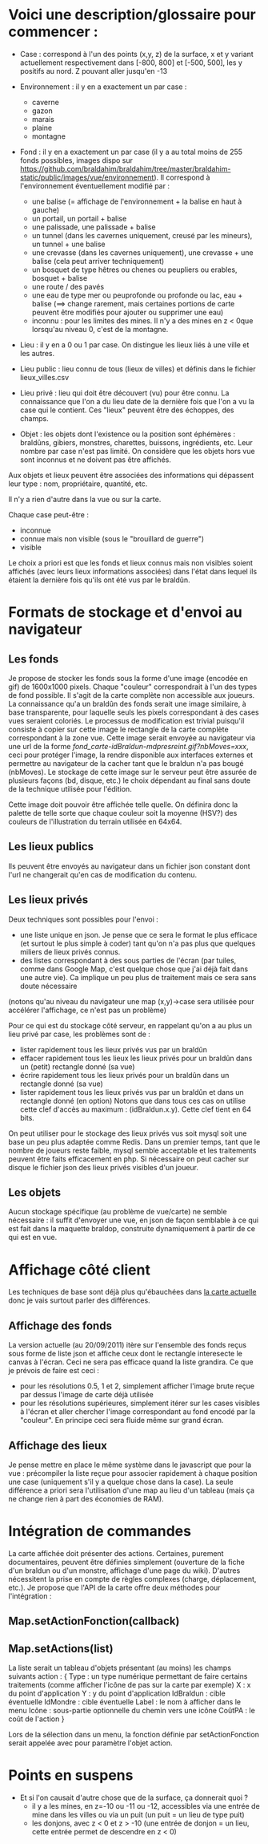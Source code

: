 Voici une description/glossaire pour commencer :
================================================

* Case : correspond à l'un des points (x,y, z) de la surface, x et y variant actuellement respectivement dans [-800, 800] et [-500, 500], les y positifs au nord. Z pouvant aller jusqu'en -13
* Environnement : il y en a exactement un par case :
    - caverne
    - gazon
    - marais
    - plaine
    - montagne

* Fond : il y en a exactement un par case (il y a au total moins de 255 fonds possibles, images dispo sur https://github.com/braldahim/braldahim/tree/master/braldahim-static/public/images/vue/environnement). Il correspond à l'environnement éventuellement modifié par :
    - une balise (= affichage de l'environnement + la balise en haut à gauche)
    - un portail, un portail + balise
    - une palissade, une palissade + balise
    - un tunnel (dans les cavernes uniquement, creusé par les mineurs), un tunnel + une balise
    - une crevasse (dans les cavernes uniquement), une crevasse + une balise (cela peut arriver techniquement)
    - un bosquet de type hêtres ou chenes ou peupliers ou erables, bosquet + balise
    - une route / des pavés
    - une eau de type mer ou peuprofonde ou profonde ou lac, eau + balise (==> change rarement, mais certaines portions de carte peuvent être modifiés pour ajouter ou supprimer une eau)
    - inconnu : pour les limites des mines. Il n'y a des mines en z < 0que lorsqu'au niveau 0, c'est de la montagne.


* Lieu : il y en a 0 ou 1 par case. On distingue les lieux liés à une ville et les autres.
* Lieu public : lieu connu de tous (lieux de villes) et définis dans le fichier lieux_villes.csv
* Lieu privé : lieu qui doit être découvert (vu) pour être connu. La connaissance que l'on a du lieu date de la dernière fois que l'on a vu la case qui le contient. Ces "lieux" peuvent être des échoppes, des champs.
* Objet : les objets dont l'existence ou la position sont éphémères : braldûns, gibiers, monstres, charettes, buissons, ingrédients, etc. Leur nombre par case n'est pas limité. On considère que les objets hors vue sont inconnus et ne doivent pas être affichés.

Aux objets et lieux peuvent être associées des informations qui dépassent leur type : nom, propriétaire, quantité, etc.

Il n'y a rien d'autre dans la vue ou sur la carte.

Chaque case peut-être :

* inconnue
* connue mais non visible (sous le "brouillard de guerre")
* visible
 
Le choix a priori est que les fonds et lieux connus mais non visibles soient affichés (avec leurs lieux informations associées) dans l'état dans lequel ils étaient la dernière fois qu'ils ont été vus par le braldûn.

Formats de stockage et d'envoi au navigateur
============================================

Les fonds
---------
 Je propose de stocker les fonds sous la forme d'une image (encodée en gif) de 1600x1000 pixels. Chaque "couleur" correspondrait à l'un des types de fond possible. Il s'agit de la carte complète non accessible aux joueurs.
 La connaissance qu'a un braldûn des fonds serait une image similaire, à base transparente, pour laquelle seuls les pixels correspondant à des cases vues seraient coloriés. Le processus de modification est trivial puisqu'il consiste à copier sur cette image le rectangle de la carte complète correspondant à la zone vue.
 Cette image serait envoyée au navigateur via une url de la forme *fond_carte-idBraldun-mdpresreint.gif?nbMoves=xxx*, ceci pour protéger l'image, la rendre disponible aux interfaces externes et permettre au navigateur de la cacher tant que le braldun n'a pas bougé (nbMoves).
 Le stockage de cette image sur le serveur peut être assurée de plusieurs façons (bd, disque, etc.) le choix dépendant au final sans doute de la technique utilisée pour l'édition.

 Cette image doit pouvoir être affichée telle quelle. On définira donc la palette de telle sorte que chaque couleur soit la moyenne (HSV?) des couleurs de l'illustration du terrain utilisée en 64x64.


Les lieux publics
-----------------
 Ils peuvent être envoyés au navigateur dans un fichier json constant dont l'url ne changerait qu'en cas de modification du contenu.
 
Les lieux privés
----------------
 Deux techniques sont possibles pour l'envoi :
 - une liste unique en json. Je pense que ce sera le format le plus efficace (et surtout le plus simple à coder) tant qu'on n'a pas plus que quelques miliers de lieux privés connus.
 - des listes correspondant à des sous parties de l'écran (par tuiles, comme dans Google Map, c'est quelque chose que j'ai déjà fait dans une autre vie). Ca implique un peu plus de traitement mais ce sera sans doute nécessaire
 
 (notons qu'au niveau du navigateur une map (x,y)->case sera utilisée pour accélérer l'affichage, ce n'est pas un problème)
 
 Pour ce qui est du stockage côté serveur, en rappelant qu'on a au plus un lieu privé par case, les problèmes sont de :
 - lister rapidement tous les lieux privés vus par un braldûn
 - effacer rapidement tous les lieux les lieux privés pour un braldûn dans un (petit) rectangle donné (sa vue)
 - écrire rapidement tous les lieux privés pour un braldûn dans un rectangle donné (sa vue)
 - lister rapidement tous les lieux privés vus par un braldûn et dans un rectangle donné (en option)
 Notons que dans tous ces cas on utilise cette clef d'accès au maximum : (idBraldun.x.y). Cette clef tient en 64 bits.
 
 On peut utiliser pour le stockage des lieux privés vus soit mysql soit une base un peu plus adaptée comme Redis. Dans un premier temps, tant que le nombre de joueurs reste faible, mysql semble acceptable et les traitements peuvent être faits efficacement en php. Si nécessaire on peut cacher sur disque le fichier json des lieux privés visibles d'un joueur.
 
Les objets
----------
 Aucun stockage spécifique (au problème de vue/carte) ne semble nécessaire : il suffit d'envoyer une vue, en json de façon semblable à ce qui est fait dans la maquette braldop, construite dynamiquement à partir de ce qui est en vue.

Affichage côté client
=====================

Les techniques de base sont déjà plus qu'ébauchées dans [la carte actuelle](http://canop.org/braldop/map.html) donc je vais surtout parler des différences.

Affichage des fonds
-------------------

La version actuelle (au 20/09/2011) itère sur l'ensemble des fonds reçus sous forme de liste json et affiche ceux dont le rectangle interesecte le canvas à l'écran. Ceci ne sera pas efficace quand la liste grandira. Ce que je prévois de faire est ceci :
- pour les résolutions 0.5, 1 et 2, simplement afficher l'image brute reçue par dessus l'image de carte déjà utilisée
- pour les résolutions supérieures, simplement itérer sur les cases visibles à l'écran et aller chercher l'image correspondant au fond encodé par la "couleur".
En principe ceci sera fluide même sur grand écran.

Affichage des lieux
-------------------

Je pense mettre en place le même système dans le javascript que pour la vue : précompiler la liste reçue pour associer rapidement à chaque position une case (uniquement s'il y a quelque chose dans la case). La seule différence a priori sera l'utilisation d'une map au lieu d'un tableau (mais ça ne change rien à part des économies de RAM).

Intégration de commandes
========================

La carte affichée doit présenter des actions. Certaines, purement documentaires, peuvent être définies simplement (ouverture de la fiche d'un braldun ou d'un monstre, affichage d'une page du wiki). D'autres nécessitent la prise en compte de règles complexes (charge, déplacement, etc.).
Je propose que l'API de la carte offre deux méthodes pour l'intégration :

Map.setActionFonction(callback)
-------------------------------

Map.setActions(list)
--------------------

La liste serait un tableau d'objets présentant (au moins) les champs suivants
action : {
	Type : un type numérique permettant de faire certains traitements (comme afficher l'icône de pas sur la carte par exemple)
	X : x du point d'application
	Y : y du point d'application
	IdBraldun : cible éventuelle
	IdMondre : cible éventuelle
	Label : le nom à afficher dans le menu
	Icône : sous-partie optionnelle du chemin vers une icône
	CoûtPA : le coût de l'action
}

Lors de la sélection dans un menu, la fonction définie par setActionFonction serait appelée avec pour paramètre l'objet action.

Points en suspens
=================
 
* Et si l'on causait d'autre chose que de la surface, ça donnerait quoi ?
  - il y a les mines, en z=-10 ou  -11 ou -12, accessibles via une entrée de mine dans les villes ou via un puit (un puit = un lieu de type puit)
  - les donjons, avec z < 0 et z > -10 (une entrée de donjon = un lieu, cette entrée permet de descendre en z < 0)

